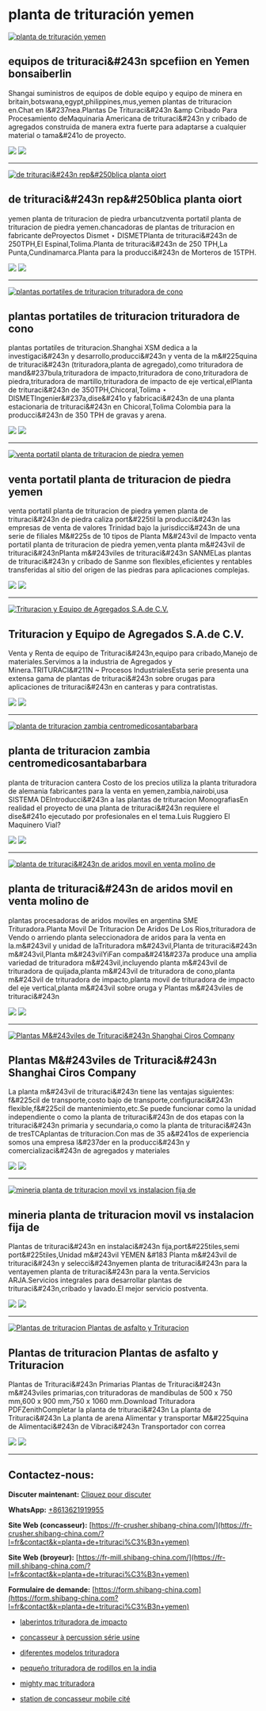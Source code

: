 # planta de trituración yemen

<a href="https://swt.shibang-china.com/?l=fr&img&k=planta+de+trituraci%C3%B3n+yemen" target="_blank">![planta de trituración yemen](http://static.shibang-china.com/all-800x300/185.jpg)</a>

## equipos de trituraci&#243n spcefiion en Yemen bonsaiberlin
Shangai suministros de equipos de doble equipo y equipo de minera en britain,botswana,egypt,philippines,mus,yemen plantas de trituracion en.Chat en l&#237nea.Plantas De Trituraci&#243n &amp Cribado Para Procesamiento deMaquinaria Americana de trituraci&#243n y cribado de agregados construida de manera extra fuerte para adaptarse a cualquier material o tama&#241o de proyecto.


<a href="https://whatsapp.shibangsoft.com/WhatsApp.php" target="_blank" title="WhatsApp">![](http://static.shibang-china.com/icon/whatsapp.png)</a> <a href="https://swt.shibang-china.com/?l=fr&icon&k=planta+de+trituraci%C3%B3n+yemen" target="_blank">![](http://static.shibang-china.com/icon/chat-fr.png)</a>

---

<a href="https://swt.shibang-china.com/?l=fr&img&k=planta+de+trituraci%C3%B3n+yemen" target="_blank">![de trituraci&#243n rep&#250blica planta oiort](http://static.shibang-china.com/all-800x300/1275.jpg)</a>

## de trituraci&#243n rep&#250blica planta oiort
yemen planta de trituracion de piedra urbancutzventa portatil planta de trituracion de piedra yemen.chancadoras de plantas de trituracion en fabricante deProyectos Dismet ⋆ DISMETPlanta de trituraci&#243n de 250TPH,El Espinal,Tolima.Planta de trituraci&#243n de 250 TPH,La Punta,Cundinamarca.Planta para la producci&#243n de Morteros de 15TPH.


<a href="https://whatsapp.shibangsoft.com/WhatsApp.php" target="_blank" title="WhatsApp">![](http://static.shibang-china.com/icon/whatsapp.png)</a> <a href="https://swt.shibang-china.com/?l=fr&icon&k=planta+de+trituraci%C3%B3n+yemen" target="_blank">![](http://static.shibang-china.com/icon/chat-fr.png)</a>

---

<a href="https://swt.shibang-china.com/?l=fr&img&k=planta+de+trituraci%C3%B3n+yemen" target="_blank">![plantas portatiles de trituracion trituradora de cono](http://static.shibang-china.com/all-800x300/663.jpg)</a>

## plantas portatiles de trituracion trituradora de cono
plantas portatiles de trituracion.Shanghai XSM dedica a la investigaci&#243n y desarrollo,producci&#243n y venta de la m&#225quina de trituraci&#243n (trituradora,planta de agregado),como trituradora de mand&#237bula,trituradora de impacto,trituradora de cono,trituradora de piedra,trituradora de martillo,trituradora de impacto de eje vertical,elPlanta de trituraci&#243n de 350TPH,Chicoral,Tolima ⋆ DISMETIngenier&#237a,dise&#241o y fabricaci&#243n de una planta estacionaria de trituraci&#243n en Chicoral,Tolima Colombia para la producci&#243n de 350 TPH de gravas y arena.


<a href="https://whatsapp.shibangsoft.com/WhatsApp.php" target="_blank" title="WhatsApp">![](http://static.shibang-china.com/icon/whatsapp.png)</a> <a href="https://swt.shibang-china.com/?l=fr&icon&k=planta+de+trituraci%C3%B3n+yemen" target="_blank">![](http://static.shibang-china.com/icon/chat-fr.png)</a>

---

<a href="https://swt.shibang-china.com/?l=fr&img&k=planta+de+trituraci%C3%B3n+yemen" target="_blank">![venta portatil planta de trituracion de piedra yemen](http://static.shibang-china.com/all-800x300/1303.jpg)</a>

## venta portatil planta de trituracion de piedra yemen
venta portatil planta de trituracion de piedra yemen planta de trituraci&#243n de piedra caliza port&#225til la producci&#243n las empresas de venta de valores Trinidad bajo la jurisdicci&#243n de una serie de filiales M&#225s de 10 tipos de Planta M&#243vil de Impacto venta portatil planta de trituracion de piedra yemen,venta planta m&#243vil de trituraci&#243nPlanta m&#243viles de trituraci&#243n SANMELas plantas de trituraci&#243n y cribado de Sanme son flexibles,eficientes y rentables transferidas al sitio del origen de las piedras para aplicaciones complejas.


<a href="https://whatsapp.shibangsoft.com/WhatsApp.php" target="_blank" title="WhatsApp">![](http://static.shibang-china.com/icon/whatsapp.png)</a> <a href="https://swt.shibang-china.com/?l=fr&icon&k=planta+de+trituraci%C3%B3n+yemen" target="_blank">![](http://static.shibang-china.com/icon/chat-fr.png)</a>

---

<a href="https://swt.shibang-china.com/?l=fr&img&k=planta+de+trituraci%C3%B3n+yemen" target="_blank">![Trituracion y Equipo de Agregados S.A.de C.V.](http://static.shibang-china.com/all-800x300/16.jpg)</a>

## Trituracion y Equipo de Agregados S.A.de C.V.
Venta y Renta de equipo de Trituraci&#243n,equipo para cribado,Manejo de materiales.Servimos a la industria de Agregados y Minera.TRITURACI&#211N ~ Procesos IndustrialesEsta serie presenta una extensa gama de plantas de trituraci&#243n sobre orugas para aplicaciones de trituraci&#243n en canteras y para contratistas.


<a href="https://whatsapp.shibangsoft.com/WhatsApp.php" target="_blank" title="WhatsApp">![](http://static.shibang-china.com/icon/whatsapp.png)</a> <a href="https://swt.shibang-china.com/?l=fr&icon&k=planta+de+trituraci%C3%B3n+yemen" target="_blank">![](http://static.shibang-china.com/icon/chat-fr.png)</a>

---

<a href="https://swt.shibang-china.com/?l=fr&img&k=planta+de+trituraci%C3%B3n+yemen" target="_blank">![planta de trituracion zambia centromedicosantabarbara](http://static.shibang-china.com/all-800x300/264.jpg)</a>

## planta de trituracion zambia centromedicosantabarbara
planta de trituracion cantera Costo de los precios utiliza la planta trituradora de alemania fabricantes para la venta en yemen,zambia,nairobi,usa SISTEMA DEIntroducci&#243n a las plantas de trituracion MonografiasEn realidad el proyecto de una planta de trituraci&#243n requiere el dise&#241o ejecutado por profesionales en el tema.Luis Ruggiero El Maquinero Vial?


<a href="https://whatsapp.shibangsoft.com/WhatsApp.php" target="_blank" title="WhatsApp">![](http://static.shibang-china.com/icon/whatsapp.png)</a> <a href="https://swt.shibang-china.com/?l=fr&icon&k=planta+de+trituraci%C3%B3n+yemen" target="_blank">![](http://static.shibang-china.com/icon/chat-fr.png)</a>

---

<a href="https://swt.shibang-china.com/?l=fr&img&k=planta+de+trituraci%C3%B3n+yemen" target="_blank">![planta de trituraci&#243n de aridos movil en venta molino de](http://static.shibang-china.com/all-800x300/378.jpg)</a>

## planta de trituraci&#243n de aridos movil en venta molino de
plantas procesadoras de aridos moviles en argentina SME Trituradora.Planta Movil De Trituracion De Aridos De Los Rios,trituradora de Vendo o arriendo planta seleccionadora de aridos para la venta en la.m&#243vil y unidad de laTrituradora m&#243vil,Planta de trituraci&#243n m&#243vil,Planta m&#243vilYiFan compa&#241&#237a produce una amplia variedad de trituradora m&#243vil,incluyendo planta m&#243vil de trituradora de quijada,planta m&#243vil de trituradora de cono,planta m&#243vil de trituradora de impacto,planta movil de trituradora de impacto del eje vertical,planta m&#243vil sobre oruga y Plantas m&#243viles de trituraci&#243n


<a href="https://whatsapp.shibangsoft.com/WhatsApp.php" target="_blank" title="WhatsApp">![](http://static.shibang-china.com/icon/whatsapp.png)</a> <a href="https://swt.shibang-china.com/?l=fr&icon&k=planta+de+trituraci%C3%B3n+yemen" target="_blank">![](http://static.shibang-china.com/icon/chat-fr.png)</a>

---

<a href="https://swt.shibang-china.com/?l=fr&img&k=planta+de+trituraci%C3%B3n+yemen" target="_blank">![Plantas M&#243viles de Trituraci&#243n Shanghai Ciros Company](http://static.shibang-china.com/all-800x300/1318.jpg)</a>

## Plantas M&#243viles de Trituraci&#243n Shanghai Ciros Company
La planta m&#243vil de trituraci&#243n tiene las ventajas siguientes: f&#225cil de transporte,costo bajo de transporte,configuraci&#243n flexible,f&#225cil de mantenimiento,etc.Se puede funcionar como la unidad independiente o como la planta de trituraci&#243n de dos etapas con la trituraci&#243n primaria y secundaria,o como la planta de trituraci&#243n de tresTCAplantas de trituracion.Con mas de 35 a&#241os de experiencia somos una empresa l&#237der en la producci&#243n y comercializaci&#243n de agregados y materiales


<a href="https://whatsapp.shibangsoft.com/WhatsApp.php" target="_blank" title="WhatsApp">![](http://static.shibang-china.com/icon/whatsapp.png)</a> <a href="https://swt.shibang-china.com/?l=fr&icon&k=planta+de+trituraci%C3%B3n+yemen" target="_blank">![](http://static.shibang-china.com/icon/chat-fr.png)</a>

---

<a href="https://swt.shibang-china.com/?l=fr&img&k=planta+de+trituraci%C3%B3n+yemen" target="_blank">![mineria planta de trituracion movil vs instalacion fija de](http://static.shibang-china.com/all-800x300/356.jpg)</a>

## mineria planta de trituracion movil vs instalacion fija de
Plantas de trituraci&#243n en instalaci&#243n fija,port&#225tiles,semi port&#225tiles,Unidad m&#243vil YEMEN &#183 Planta m&#243vil de trituraci&#243n y selecci&#243nyemen planta de trituraci&#243n para la ventayemen planta de trituraci&#243n para la venta.Servicios ARJA.Servicios integrales para desarrollar plantas de trituraci&#243n,cribado y lavado.El mejor servicio postventa.


<a href="https://whatsapp.shibangsoft.com/WhatsApp.php" target="_blank" title="WhatsApp">![](http://static.shibang-china.com/icon/whatsapp.png)</a> <a href="https://swt.shibang-china.com/?l=fr&icon&k=planta+de+trituraci%C3%B3n+yemen" target="_blank">![](http://static.shibang-china.com/icon/chat-fr.png)</a>

---

<a href="https://swt.shibang-china.com/?l=fr&img&k=planta+de+trituraci%C3%B3n+yemen" target="_blank">![Plantas de trituracion Plantas de asfalto y Trituracion](http://static.shibang-china.com/all-800x300/897.jpg)</a>

## Plantas de trituracion Plantas de asfalto y Trituracion
Plantas de Trituraci&#243n Primarias Plantas de Trituraci&#243n m&#243viles primarias,con trituradoras de mandibulas de 500 x 750 mm,600 x 900 mm,750 x 1060 mm.Download Trituradora PDFZenithCompletar la planta de trituraci&#243n La planta de Trituraci&#243n La planta de arena Alimentar y transportar M&#225quina de Alimentaci&#243n de Vibraci&#243n Transportador con correa


<a href="https://whatsapp.shibangsoft.com/WhatsApp.php" target="_blank" title="WhatsApp">![](http://static.shibang-china.com/icon/whatsapp.png)</a> <a href="https://swt.shibang-china.com/?l=fr&icon&k=planta+de+trituraci%C3%B3n+yemen" target="_blank">![](http://static.shibang-china.com/icon/chat-fr.png)</a>

---
## Contactez-nous:

**Discuter maintenant:** [Cliquez pour discuter](https://swt.shibang-china.com?l=fr&contact&k=planta+de+trituraci%C3%B3n+yemen)

**WhatsApp:**  [+8613621919955](https://whatsapp.shibangsoft.com/WhatsApp.php)

**Site Web (concasseur):** [https://fr-crusher.shibang-china.com/](https://fr-crusher.shibang-china.com/?l=fr&contact&k=planta+de+trituraci%C3%B3n+yemen)

**Site Web (broyeur):** [https://fr-mill.shibang-china.com/](https://fr-mill.shibang-china.com/?l=fr&contact&k=planta+de+trituraci%C3%B3n+yemen)

**Formulaire de demande:** [https://form.shibang-china.com](https://form.shibang-china.com?l=fr&contact&k=planta+de+trituraci%C3%B3n+yemen)

* [laberintos trituradora de impacto](../63/laberintos%20trituradora%20de%20impacto.md)

* [concasseur à percussion série usine](../61/concasseur%20%C3%A0%20percussion%20s%C3%A9rie%20usine.md)

* [diferentes modelos trituradora](../64/diferentes%20modelos%20trituradora.md)

* [pequeño trituradora de rodillos en la india](../62/peque%C3%B1o%20trituradora%20de%20rodillos%20en%20la%20india.md)

* [mighty mac trituradora](../62/mighty%20mac%20trituradora.md)

* [station de concasseur mobile cité](../62/station%20de%20concasseur%20mobile%20cit%C3%A9.md)